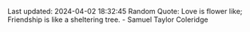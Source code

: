 Last updated: 2024-04-02 18:32:45
Random Quote: Love is flower like; Friendship is like a sheltering tree. - Samuel Taylor Coleridge